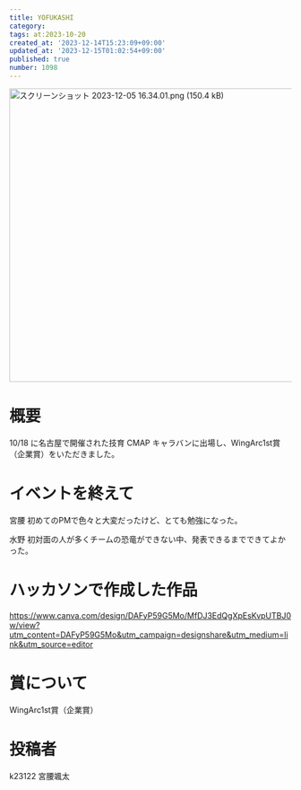 ```yaml
---
title: YOFUKASHI
category:
tags: at:2023-10-20
created_at: '2023-12-14T15:23:09+09:00'
updated_at: '2023-12-15T01:02:54+09:00'
published: true
number: 1098
---
```


<img width="523" alt="スクリーンショット 2023-12-05 16.34.01.png (150.4 kB)" src="/img/markdown/1098/7f62523f-a98d-4a5b-aa2b-4b4951a37716.png">

# 概要
10/18 に名古屋で開催された技育 CMAP キャラバンに出場し、WingArc1st賞（企業賞）をいただきました。

# イベントを終えて
宮腰
初めてのPMで色々と大変だったけど、とても勉強になった。

水野
初対面の人が多くチームの恐竜ができない中、発表できるまでできてよかった。


# ハッカソンで作成した作品
https://www.canva.com/design/DAFyP59G5Mo/MfDJ3EdQgXpEsKvpUTBJ0w/view?utm_content=DAFyP59G5Mo&utm_campaign=designshare&utm_medium=link&utm_source=editor

# 賞について
WingArc1st賞（企業賞）


# 投稿者
k23122 宮腰颯太
